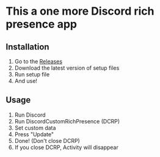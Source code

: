 # This a one more Discord rich presence app
## Installation
1) Go to the [Releases](https://github.com/Library-Keeper/DiscordCustomRichPresence/releases)
2) Download the latest version of setup files
3) Run setup file
4) And use!
## Usage
1) Run Discord
2) Run DiscordCustomRichPresence (DCRP)
3) Set custom data
4) Press "Update"
5) Done! (Don't close DCRP)
6) If you close DCRP, Activity will disappear